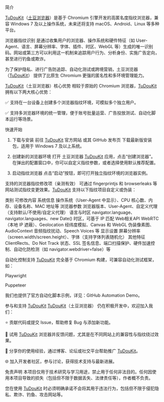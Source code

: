 简介


 <a href="https://www.tudoukit.com">TuDouKit</a>（<a href="https://www.tudoukit.com">土豆浏览器</a>）是基于 Chromium 引擎开发的高匿名度指纹浏览器，兼容 Windows 7 及以上操作系统，未来还将支持 macOS、Android、Linux 等多种平台。

浏览器指纹识别 是通过收集用户的浏览器、操作系统和硬件特征（如 User-Agent、语言、屏幕分辨率、字体、插件、时区、WebGL 等）生成的唯一识别码。网站或第三方可以利用这一机制来追踪用户行为、分析身份、实施广告定向，甚至进行钓鱼或欺诈。

为了保护隐私、进行广告防追踪、自动化测试或跨境营销，土豆浏览器（<a href="https://www.tudoukit.com">TuDouKit</a>） 提供了比原生 Chromium 更强的匿名性和多环境管理能力。

<a href="https://www.tudoukit.com">TuDouKit</a>（土豆浏览器）核心优势
相较于原始的 Chromium 浏览器，<a href="https://www.tudoukit.com">TuDouKit</a> 拥有以下两大核心优势：

✅ 支持在一台设备上创建多个浏览器指纹环境，可模拟多个独立用户。

✅ 支持多浏览器环境的统一管理，便于账号批量运营、广告投放测试、自动化脚本运行等场景。

快速开始
1. 下载与安装
前往 <a href="https://www.tudoukit.com">TuDouKit</a> 官方网站 或其 GitHub 发布页 下载最新版安装包，适用于 Windows 7 及以上系统。

2. 创建新的浏览器环境
打开 土豆浏览器 <a href="https://www.tudoukit.com">TuDouKit</a> 应用，点击“创建浏览器”。
在弹出的配置窗口中，你可以自定义指纹参数，或者选择使用默认推荐配置。

3. 启动指纹浏览器
点击“启动”按钮，即可打开独立指纹环境的浏览器实例。

支持的浏览器指纹修改项（亲测有效）
可通过 fingerprintjs 和 browserleaks 等网站测试指纹变更效果。<a href="https://www.tudoukit.com">TuDouKit</a> 支持以下指纹项目自定义或伪装：

类别	可修改内容
系统信息	操作系统（User-Agent 中显示）、CPU 核心数、内存、设备名称、MAC 地址等
浏览器参数	浏览器版本、User-Agent、自定义代理（支持默认/不使用/自定义代理）
语言与时区	navigator.language、navigator.languages、new Date() 时区，可基于 IP 匹配
Web相关API	WebRTC（本地 IP 遮蔽）、Geolocation 经纬度模拟、Canvas 和 WebGL 伪装像素图、AudioContext 音频指纹扰动、Speech Voices 等
显示设置	屏幕分辨率（screen.width/screen.height）、字体（支持字体列表随机化）
其他特征	ClientRects、Do Not Track 状态、SSL 签名信息、端口扫描保护、硬件加速控制、自动化防检测（如 navigator.webdriver=false）等

自动化控制支持
<a href="https://www.tudoukit.com">TuDouKit</a> 完全基于 Chromium 构建，可兼容自动化测试框架，如：

Playwright

Puppeteer

我们也提供了官方自动化脚本示例，详见：GitHub Automation Demo。

参与和支持 <a href="https://www.tudoukit.com">TuDouKit</a>
<a href="https://www.tudoukit.com">TuDouKit</a>（土豆浏览器） 仍在积极开发中，欢迎加入我们：

⭐ 贡献代码或提交 Issue，帮助修复 Bug 与添加新功能。

🧪 试用 <a href="https://www.tudoukit.com">TuDouKit</a> 浏览器并反馈问题，尤其是在不同网站上的兼容性与指纹绕过效果。

💬 分享你的使用经验，通过博客、论坛或社交平台帮助推广 <a href="https://www.tudoukit.com">TuDouKit</a>。

🌐 加入开发者社区，参与讨论，获得技术支持与最新进展。

免责声明
本项目仅用于技术研究与学习用途，禁止用于任何非法目的。任何因使用本项目导致的损失（包括但不限于数据丢失、法律责任等），作者概不负责。

您在使用 <a href="https://www.tudoukit.com">TuDouKit</a> 时必须明确承诺不会将其用于违法行为，包括但不限于侵犯隐私、欺诈、钓鱼、攻击网站等。

